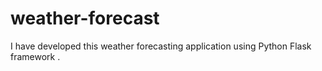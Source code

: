 # weather-forecast
I have developed this weather forecasting application using Python Flask framework .
